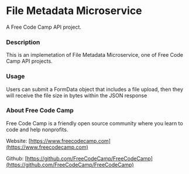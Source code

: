 # File Metadata Microservice
A Free Code Camp API project.

### Description
This is an implemetation of File Metadata Microservice, one of Free Code Camp API projects.

### Usage
Users can submit a FormData object that includes a file upload, then they will receive the file size in bytes within the JSON response

### About Free Code Camp
Free Code Camp is a friendly open source community where you learn to code and help nonprofits.

Website: [https://www.freecodecamp.com](https://www.freecodecamp.com)

Github: [https://github.com/FreeCodeCamp/FreeCodeCamp](https://github.com/FreeCodeCamp/FreeCodeCamp)
